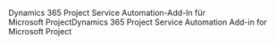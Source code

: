 <span data-ttu-id="9d67e-101">Dynamics 365 Project Service Automation-Add-In für Microsoft Project</span><span class="sxs-lookup"><span data-stu-id="9d67e-101">Dynamics 365 Project Service Automation Add-in for Microsoft Project</span></span>